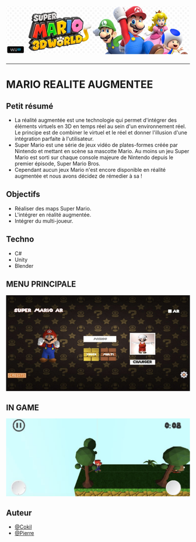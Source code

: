 <h1 align="center">
  <img src="./Assets/header.jpg" alt="Mario" />
</h1>

---

# MARIO REALITE AUGMENTEE

## Petit résumé

- La réalité augmentée est une technologie qui permet d'intégrer des éléments virtuels en 3D en temps réel au sein d'un environnement réel. Le principe est de combiner le virtuel et le réel et donner l'illusion d'une intégration parfaite à l'utilisateur.
- Super Mario est une série de jeux vidéo de plates-formes créée par Nintendo et mettant en scène sa mascotte Mario. Au moins un jeu Super Mario est sorti sur chaque console majeure de Nintendo depuis le premier épisode, Super Mario Bros.
- Cependant aucun jeux Mario n'est encore disponible en réalité augmentée et nous avons décidez de rémedier à sa !

## Objectifs

- Réaliser des maps Super Mario.
- L'intégrer en réalité augmentée.
- Intégrer du multi-joueur.

## Techno

- C#
- Unity
- Blender

## MENU PRINCIPALE
<img src="./Assets/UI.png" alt="Redicube" />

## IN GAME
<img src="./Assets/ingame.png" alt="Redicube" />

## Auteur

- [@Cokil](https://github.com/super-cokil)
- [@Pierre](https://github.com/Pierre-Portfolio)